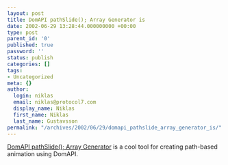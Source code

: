 ```yaml
---
layout: post
title: DomAPI pathSlide(); Array Generator is
date: 2002-06-29 13:28:44.000000000 +00:00
type: post
parent_id: '0'
published: true
password: ''
status: publish
categories: []
tags:
- Uncategorized
meta: {}
author:
  login: niklas
  email: niklas@protocol7.com
  display_name: Niklas
  first_name: Niklas
  last_name: Gustavsson
permalink: "/archives/2002/06/29/domapi_pathslide_array_generator_is/"
---
```

[DomAPI pathSlide(); Array Generator](http://www.domapi.com/thirdparty/btudball/tools/animation_array_generator.htm) is a cool tool for creating path-based animation using DomAPI.

